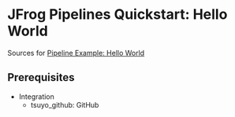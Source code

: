 # JFrog Pipelines Quickstart: Hello World

Sources for [Pipeline Example: Hello World](https://www.jfrog.com/confluence/display/JFROG/Pipeline+Example%3A+Hello+World)

## Prerequisites

- Integration
  - tsuyo_github: GitHub
